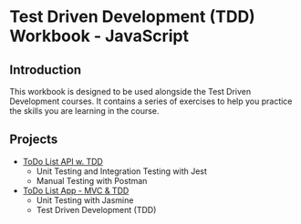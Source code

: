 # Test Driven Development (TDD) Workbook - JavaScript

## Introduction

This workbook is designed to be used alongside the Test Driven Development courses. It contains a series of exercises to help you practice the skills you are learning in the course.

## Projects
- [ToDo List API w. TDD](/backedn/todo-tdd/readme.md)
  - Unit Testing and Integration Testing with Jest
  - Manual Testing with Postman
- [ToDo List App - MVC & TDD](/frontend/todo-list-app/readme.md)
  - Unit Testing with Jasmine
  - Test Driven Development (TDD)